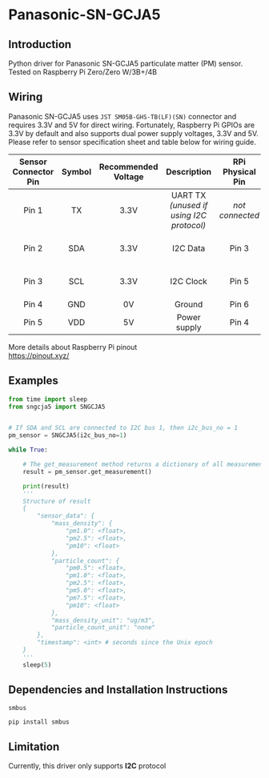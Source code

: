 # Panasonic-SN-GCJA5

## **Introduction**

Python driver for Panasonic SN-GCJA5 particulate matter (PM) sensor. Tested on Raspberry Pi Zero/Zero W/3B+/4B<br>

## **Wiring**

Panasonic SN-GCJA5 uses `JST SM05B-GHS-TB(LF)(SN)` connector and requires 3.3V and 5V for direct wiring. 
Fortunately, Raspberry Pi GPIOs are 3.3V by default and also supports dual power supply voltages, 3.3V and 5V. 
Please refer to sensor specification sheet and table below for wiring guide.  

| Sensor Connector Pin | Symbol | Recommended Voltage | Description | RPi Physical Pin | RPi I/O |
| :---: | :---: | :---: | :---: | :---: | :---: |
| Pin 1 | TX | 3.3V | UART TX *(unused if using I2C protocol)* | *not connected* | |
| Pin 2 | SDA | 3.3V | I2C Data | Pin 3 | GPIO2 (I2C1 SDA) |
| Pin 3 | SCL | 3.3V | I2C Clock | Pin 5 | GPIO3 (I2C1 SCL) |
| Pin 4 | GND | 0V | Ground | Pin 6 | Ground |
| Pin 5 | VDD | 5V | Power supply | Pin 4 | 5v Power |

More details about Raspberry Pi pinout  
<https://pinout.xyz/>  

## **Examples**

```python
from time import sleep
from sngcja5 import SNGCJA5


# If SDA and SCL are connected to I2C bus 1, then i2c_bus_no = 1
pm_sensor = SNGCJA5(i2c_bus_no=1)

while True:

    # The get_measurement method returns a dictionary of all measurement value 
    result = pm_sensor.get_measurement()

    print(result)
    '''
    Structure of result
    {
        "sensor_data": {
            "mass_density": {
                "pm1.0": <float>,
                "pm2.5": <float>,
                "pm10": <float>
            },
            "particle_count": {
                "pm0.5": <float>, 
                "pm1.0": <float>, 
                "pm2.5": <float>,
                "pm5.0": <float>, 
                "pm7.5": <float>, 
                "pm10": <float>
            },
            "mass_density_unit": "ug/m3",
            "particle_count_unit": "none" 
        },
        "timestamp": <int> # seconds since the Unix epoch
    }
    '''
    sleep(5)
```

## **Dependencies and Installation Instructions**

`smbus`

```none
pip install smbus
```

## **Limitation**

Currently, this driver only supports **I2C** protocol
